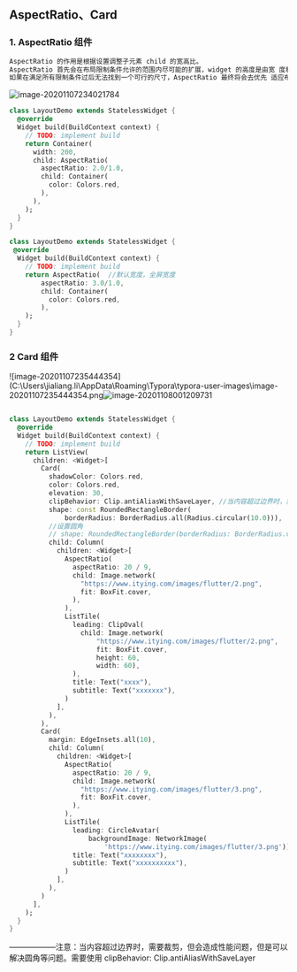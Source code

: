## AspectRatio、Card

### 1.  AspectRatio  组件

``` dart
AspectRatio 的作用是根据设置调整子元素 child 的宽高比。
AspectRatio 首先会在布局限制条件允许的范围内尽可能的扩展，widget 的高度是由宽 度和比率决定的，类似于 BoxFit 中的 contain，按照固定比率去尽量占满区域。
如果在满足所有限制条件过后无法找到一个可行的尺寸，AspectRatio 最终将会去优先 适应布局限制条件，而忽略所设置的比率。
```

![image-20201107234021784](C:\Users\jialiang.li\AppData\Roaming\Typora\typora-user-images\image-20201107234021784.png)

``` dart
class LayoutDemo extends StatelessWidget {
  @override
  Widget build(BuildContext context) {
    // TODO: implement build
    return Container(
      width: 200,
      child: AspectRatio(
        aspectRatio: 2.0/1.0,
        child: Container(
          color: Colors.red,
        ),
      ),
    );
  }
}

class LayoutDemo extends StatelessWidget {
 @override
  Widget build(BuildContext context) {
    // TODO: implement build
    return AspectRatio(  //默认宽度，全屏宽度
        aspectRatio: 3.0/1.0,
        child: Container(
          color: Colors.red,
        ),     
    );
  }
}
```

### 2 Card 组件

![image-20201107235444354](C:\Users\jialiang.li\AppData\Roaming\Typora\typora-user-images\image-20201107235444354.png![image-20201108001209731](C:\Users\jialiang.li\AppData\Roaming\Typora\typora-user-images\image-20201108001209731.png)

``` dart

class LayoutDemo extends StatelessWidget {
  @override
  Widget build(BuildContext context) {
    // TODO: implement build
    return ListView(
      children: <Widget>[
        Card(
          shadowColor: Colors.red,
          color: Colors.red,
          elevation: 30,
          clipBehavior: Clip.antiAliasWithSaveLayer, //当内容超过边界时，需要裁剪，但会造成性能问题，但是可以解决圆角等问题
          shape: const RoundedRectangleBorder(
              borderRadius: BorderRadius.all(Radius.circular(10.0))),
          //设置圆角
          // shape: RoundedRectangleBorder(borderRadius: BorderRadius.vertical(top: Radius.circular(200))),
          child: Column(
            children: <Widget>[
              AspectRatio(
                aspectRatio: 20 / 9,
                child: Image.network(
                  "https://www.itying.com/images/flutter/2.png",
                  fit: BoxFit.cover,
                ),
              ),
              ListTile(
                leading: ClipOval(
                  child: Image.network(
                      "https://www.itying.com/images/flutter/2.png",
                      fit: BoxFit.cover,
                      height: 60,
                      width: 60),
                ),
                title: Text("xxxx"),
                subtitle: Text("xxxxxxx"),
              )
            ],
          ),
        ),
        Card(
          margin: EdgeInsets.all(10),
          child: Column(
            children: <Widget>[
              AspectRatio(
                aspectRatio: 20 / 9,
                child: Image.network(
                  "https://www.itying.com/images/flutter/3.png",
                  fit: BoxFit.cover,
                ),
              ),
              ListTile(
                leading: CircleAvatar(
                    backgroundImage: NetworkImage(
                        'https://www.itying.com/images/flutter/3.png')),
                title: Text("xxxxxxxx"),
                subtitle: Text("xxxxxxxxxx"),
              )
            ],
          ),
        )
      ],
    );
  }
}
```

——————注意：当内容超过边界时，需要裁剪，但会造成性能问题，但是可以解决圆角等问题。需要使用 clipBehavior: Clip.antiAliasWithSaveLayer